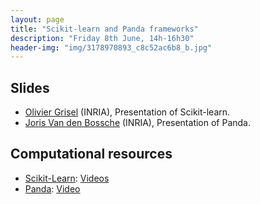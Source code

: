 ```yaml
---
layout: page
title: "Scikit-learn and Panda frameworks"
description: "Friday 8th June, 14h-16h30"
header-img: "img/3178970893_c8c52ac6b8_b.jpg"
---
```


Slides
----

- [Olivier Grisel](http://ogrisel.com/) (INRIA), Presentation of Scikit-learn.
- [Joris Van den Bossche](https://fr.linkedin.com/in/jorisvandenbossche) (INRIA), Presentation of Panda.

Computational resources
----

- [Scikit-Learn](http://scikit-learn.org/): [Videos](http://scikit-learn.org/stable/presentations.html)
- [Panda](https://pandas.pydata.org/): [Video](https://www.youtube.com/watch?v=5JnMutdy6Fw)
